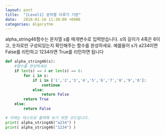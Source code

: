 ```yaml
---
layout: post
title:  "[Level1] 문자열 다루기 기본"
date:   2018-01-16 11:30:00 +0900
categories: Algorythm
---
```


alpha_string46함수는 문자열 s를 매개변수로 입력받습니다.
s의 길이가 4혹은 6이고, 숫자로만 구성되있는지 확인해주는 함수를 완성하세요.
예를들어 s가 a234이면 False를 리턴하고 1234라면 True를 리턴하면 됩니다

```python
def alpha_string46(s):
    #함수를 완성하세요
	if len(s) == 4 or len(s) == 6:
		for i in s:
			if i in ['1','2','3','4','5','6','7','8','9','0']:
				continue
			else:
				return False
		return True
	else:
		return False

# 아래는 테스트로 출력해 보기 위한 코드입니다.
print( alpha_string46("a234") )
print( alpha_string46("1234") )
```